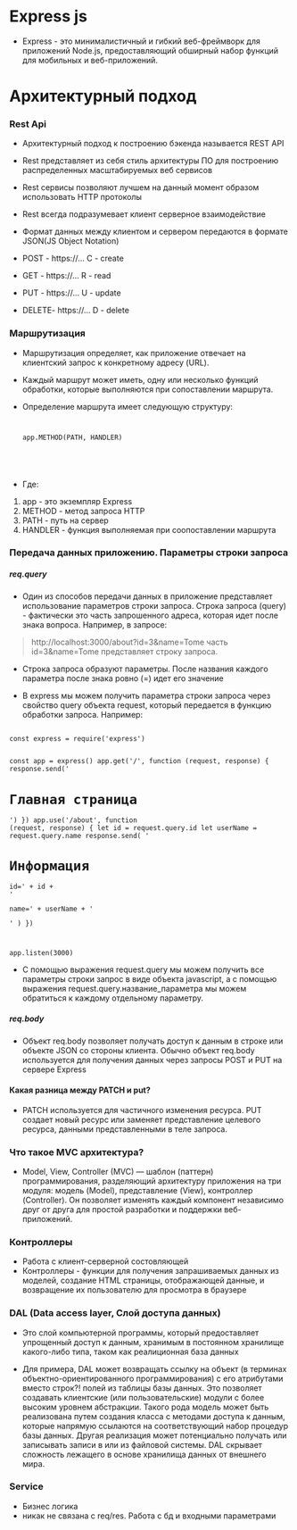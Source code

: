 # Express js

- Express - это минималистичный и гибкий веб-фреймворк для приложений Node.js, предоставляющий обширный набор функций для мобильных и веб-приложений.

# Архитектурный подход

### Rest Api

- Архитектурный подход к построению бэкенда называется REST API
- Rest представляет из себя стиль архитектуры ПО для построению распределенных масштабируемых веб сервисов
- Rest сервисы позволяют лучшем на данный момент образом использовать HTTP протоколы
- Rest всегда подразумевает клиент серверное взаимодействие
- Формат данных между клиентом и сервером передаются в формате JSON(JS Object Notation)

- POST - https://... C - create
- GET - https://... R - read
- PUT - https://... U - update
- DELETE- https://... D - delete

### Маршрутизация

- Маршрутизация определяет, как приложение отвечает на клиентский запрос к конкретному адресу (URL).

- Каждый маршрут может иметь, одну или несколько функций обработки, которые выполняются при сопоставлении маршрута.
- Определение маршрута имеет следующую структуру:
  <code>

  app.METHOD(PATH, HANDLER)

</code>

- Где:

1. app - это экземпляр Express
2. METHOD - метод запроса HTTP
3. PATH - путь на сервер
4. HANDLER - функция выполняемая при соопоставлении маршрута

### Передача данных приложению. Параметры строки запроса

##### req.query

- Один из способов передачи данных в приложение представляет использование параметров строки запроса. Строка запроса (query) - фактически это часть запрошенного адреса, которая идет после знака вопроса. Например, в запросе:

> http://localhost:3000/about?id=3&name=Tome часть id=3&name=Tome представляет строку запроса.

- Строка запроса образуют параметры. После названия каждого параметра после знака ровно (=) идет его значение

- В express мы можем получить параметра строки запроса через свойство query объекта request, который передается в функцию обработки запроса. Например:

<code>
const express = require('express')

const app = express()
app.get('/', function (request, response) {
response.send('<h1>Главная страница</h1>')
})
app.use('/about', function (request, response) {
let id = request.query.id
let userName = request.query.name
response.send(
'<h1>Информация</h1><p>id=' +
id +
'</p><p>name=' +
userName +
'</p>'
)
})

app.listen(3000)
</code>

- С помощью выражения request.query мы можем получить все параметры строки запрос в виде объекта javascript, а с помощью выражения request.query.название_параметра мы можем обратиться к каждому отдельному параметру.

##### req.body

- Объект req.body позволяет получать доступ к данным в строке или объекте JSON со стороны клиента. Обычно объект req.body используется для получения данных через запросы POST и PUT на сервере Express

#### Какая разница между PATCH и put?

- PATCH используется для частичного изменения ресурса. PUT создает новый ресурс или заменяет представление целевого ресурса, данными представленными в теле запроса.

### Что такое MVC архитектура?

- Model, View, Controller (MVC) — шаблон (паттерн) программирования, разделяющий архитектуру приложения на три модуля: модель (Model), представление (View), контроллер (Controller). Он позволяет изменять каждый компонент независимо друг от друга для простой разработки и поддержки веб-приложений.

### Контроллеры
- Работа с клиент-серверной состовляющей 
- Контроллеры - функции для получения запрашиваемых данных из моделей, создание HTML страницы, отображающей данные, и возвращение их пользователю для просмотра в браузере



### DAL (Data access layer, Слой доступа данных)

- Это слой компьютерной программы, который предоставляет упрощенный доступ к данным, хранимым в постоянном хранилище какого-либо типа, таком как реалиционная база данных

- Для примера, DAL может возвращать ссылку на объект (в терминах объектно-ориентированного программирования) с его атрибутами вместо строк?! полей из таблицы базы данных. Это позволяет создавать клиентские (или пользовательские) модули с более высоким уровнем абстракции. Такого рода модель может быть реализована путем создания класса с методами доступа к данным, которые напрямую ссылаются на соответствующий набор процедур базы данных. Другая реализация может потенциально получать или записывать записи в или из файловой системы. DAL скрывает сложность лежащего в основе хранилища данных от внешнего мира.


### Service 

- Бизнес логика
- никак не связана с req/res. Работа с бд и входными параметрами